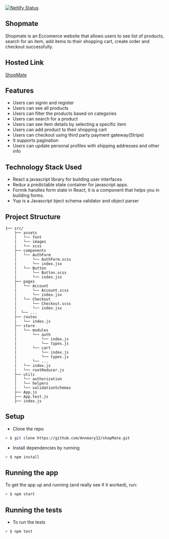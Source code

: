 [![Netlify Status](https://api.netlify.com/api/v1/badges/13ac0515-d700-4deb-87d3-4bdfaaba1598/deploy-status)](https://app.netlify.com/sites/shop-mate/deploys)

## Shopmate

Shopmate is an Eccomerce website that allows users to see list of products, search for an item, add items to their shopping cart, create order and checkout successfully.

## Hosted Link
[ShopMate](https://shop-mate.netlify.com/)

## Features
* Users can signin and register
* Users can see all products
* Users can filter the products based on categories
* Users can search for a product
* Users can see item details by selecting a specific item
* Users can add product to their shopping cart
* Users can checkout using third party payment gateway(Stripe)
* It supports pagination
* Users can update personal profiles with shipping addresses and other info

## Technology Stack Used
* React a javascript library for building user interfaces
* Redux a predictable state container for javascript apps.
* Formik handles form state in React, it is a component that helps you in building forms.
* Yup is a Javascript bject schema validator and object parser

## Project Structure

```
├── src/
    ├── assets
    |   └── font
    |   └── images
    |   └── scss
    ├── components
    │   └── AuthForm
    |       └── AuthForm.scss
    |       └── index.jsx
    |   └── Button
    |       └── Button.scss
    |       └── index.jsx
    ├── pages
    │   └── Account
    |       └── Account.scss
    |       └── index.jsx
    |   └── Checkout
    |       └── Checkout.scss
    |       └── index.jsx
    |  └── ...
    ├── routes
    |   └── index.js
    ├── store
    │   └── modules
    |       └── auth
    |           └── index.js
    |           └── types.js
    |       └── cart
    |           └── index.js
    |           └── types.js
    |       └── ...
    |   └── index.js
    |   └── rootReducer.js
    ├── utils
    │   └── authorization
    |   └── helpers
    |   └── validationSchemas
    ├── App.js
    ├── App.test.js
    ├── index.js
```


## Setup

* Clone the repo

```sh
> $ git clone https://github.com/Annmary12/shopMate.git
```

* Install dependencies by running

```sh
> $ npm install
```

## Running the app

To get the app up and running (and really see if it worked), run:

```sh
> $ npm start
```

## Running the tests

* To run the tests

```sh
> $ npm test
```